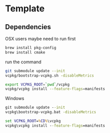 # Template

## Dependencies

OSX users maybe need to run first
```bash
brew install pkg-config
brew install cmake
```

run the command
```bash
git submodule update --init
vcpkg/bootstrap-vcpkg.sh -disableMetrics

export VCPKG_ROOT=`pwd`/vcpkg
vcpkg/vcpkg install --feature-flags=manifests 
```

Windows
```bat
git submodule update --init
vcpkg\bootstrap-vcpkg.bat -disableMetrics

set VCPKG_ROOT=%CD%\vcpkg
vcpkg\vcpkg install --feature-flags=manifests 
```
